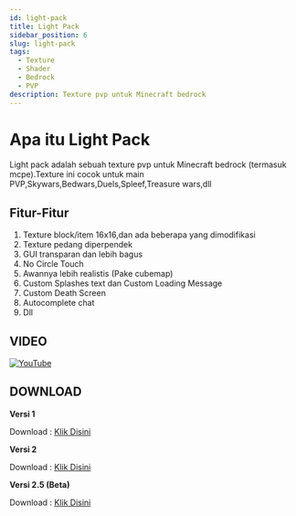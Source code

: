 ```yaml
---
id: light-pack
title: Light Pack
sidebar_position: 6
slug: light-pack
tags:
  - Texture
  - Shader
  - Bedrock
  - PVP
description: Texture pvp untuk Minecraft bedrock
---
```


# Apa itu Light Pack

Light pack adalah sebuah texture pvp untuk Minecraft bedrock (termasuk mcpe).Texture ini cocok untuk main PVP,Skywars,Bedwars,Duels,Spleef,Treasure wars,dll

## Fitur-Fitur
1. Texture block/item 16x16,dan ada beberapa yang dimodifikasi
2. Texture pedang diperpendek
3. GUI transparan dan lebih bagus
4. No Circle Touch
5. Awannya lebih realistis (Pake cubemap)
6. Custom Splashes text dan Custom Loading Message
7. Custom Death Screen
8. Autocomplete chat
9. Dll

## VIDEO

[![YouTube](http://i.ytimg.com/vi/7hovR4El_mg/hqdefault.jpg)](https://www.youtube.com/watch?v=7hovR4El_mg)

## DOWNLOAD
**Versi 1**

Download : [Klik Disini](https://youtu.be/3w5blrx9aIU?si=ojBrCjBgK9rNrV19)

**Versi 2**

Download : [Klik Disini](https://youtu.be/7hovR4El_mg?si=vELyt1qwKY8ZAgmO)

**Versi 2.5 (Beta)**

Download : [Klik Disini](https://youtu.be/_SUmeTaaks4?si=-q5mFC6P_bsRuXx_)